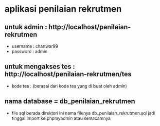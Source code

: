 # aplikasi penilaian rekrutmen
## untuk admin : http://localhost/penilaian-rekrutmen
- username : chanwar99
- password : admin

## untuk mengakses tes : http://localhost/penilaian-rekrutmen/tes
- kode tes : (berasal dari kode tes yang di buat oleh admin)

## nama database = db_penilaian_rekrutmen
- file sql berada direktori ini nama filenya db_penilaian_rekrutmen.sql jadi tinggal import ke phpmyadmin atau semacamnya
